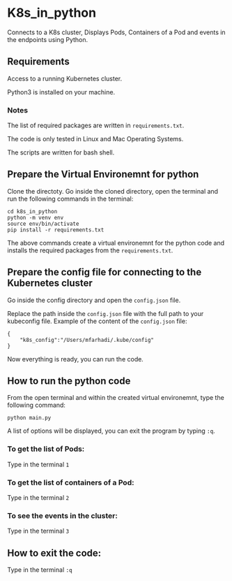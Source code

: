 # K8s_in_python
Connects to a K8s cluster, Displays Pods, Containers of a Pod and events in the endpoints using Python.
## Requirements
Access to a running Kubernetes cluster.

Python3 is installed on your machine.

### Notes
The list of required packages are written in `requirements.txt`.

The code is only tested in Linux and Mac Operating Systems.

The scripts are written for bash shell.

## Prepare the Virtual Environemnt for python

Clone the directoty.
Go inside the cloned directory, open the terminal and run the following commands in the terminal:
```
cd k8s_in_python
python -m venv env
source env/bin/activate
pip install -r requirements.txt
```
The above commands create a virtual environemnt for the python code and installs the required packages from the `requirements.txt`.

## Prepare the config file for connecting to the Kubernetes cluster
Go inside the config directory and open the `config.json` file.

Replace the path inside the `config.json` file with the full path to your kubeconfig file.
Example of the content of the `config.json` file:
```
{
    "k8s_config":"/Users/mfarhadi/.kube/config"
}
```
Now everything is ready, you can run the code.

## How to run the python code

From the open terminal and within the created virtual environemnt, type the following command:
```
python main.py
```
A list of options will be displayed, you can exit the program by typing `:q`.
### To get the list of Pods:
Type in the terminal `1`
### To get the list of containers of a Pod:
Type in the terminal `2`
### To see the events in the cluster:
Type in the terminal `3`

## How to exit the code:
Type in the terminal `:q`
